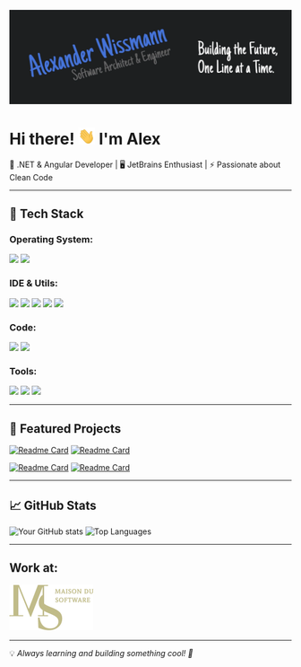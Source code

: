 [![Header](https://raw.githubusercontent.com/Neskatin/Neskatin/master/banner.webp "Header")](https://wissmann.dev/)

# Hi there! <img src="https://raw.githubusercontent.com/Neskatin/Neskatin/master/wave.gif" width="30px" height="30px" /> I'm Alex

🚀 .NET & Angular Developer | 🖥️ JetBrains Enthusiast | ⚡ Passionate about Clean Code

---

## 🔧 Tech Stack
### Operating System:
![](https://img.shields.io/badge/OS-Fedora-informational?style=flat&logo=fedora&logoColor=white&color=4473DA)
![](https://img.shields.io/badge/OS-Windows-informational?style=flat&logo=windows&logoColor=white&color=4473DA)

### IDE & Utils:
![](https://img.shields.io/badge/IDE-Rider-informational?style=flat&logo=rider&logoColor=white&color=4473DA)
![](https://img.shields.io/badge/IDE-WebStorm-informational?style=flat&logo=webstorm&logoColor=white&color=4473DA)
![](https://img.shields.io/badge/IDE-VS%20Code-informational?style=flat&logo=vscode&logoColor=white&color=4473DA)
![](https://img.shields.io/badge/IDE-GitKraken-informational?style=flat&logo=gitkraken&logoColor=white&color=4473DA)
![](https://img.shields.io/badge/IDE-Postman-informational?style=flat&logo=postman&logoColor=white&color=4473DA)

### Code:
![](https://img.shields.io/badge/Code-Angular-informational?style=flat&logo=angular&logoColor=white&color=4473DA)
![](https://img.shields.io/badge/Code-.NET-informational?style=flat&logo=dotnet&logoColor=white&color=4473DA)

### Tools:
![](https://img.shields.io/badge/Tools-Docker-informational?style=flat&logo=docker&logoColor=white&color=4473DA)
![](https://img.shields.io/badge/Tools-PostgreSQL-informational?style=flat&logo=postgresql&logoColor=white&color=4473DA)
![](https://img.shields.io/badge/Tools-DragonflyDB-informational?style=flat&logo=dragonflydb&logoColor=white&color=4473DA)

---

## 📌 Featured Projects

[![Readme Card](https://github-readme-stats.vercel.app/api/pin/?username=Neskatin&repo=Blueprint.Dotnet&title_color=ffffff&text_color=c9cacc&icon_color=4473DA&bg_color=1d1f21)](https://github.com/Neskatin/Blueprint.Dotnet)
[![Readme Card](https://github-readme-stats.vercel.app/api/pin/?username=Neskatin&repo=Blueprint.Angular&title_color=ffffff&text_color=c9cacc&icon_color=4473DA&bg_color=1d1f21)](https://github.com/Neskatin/Blueprint.Angular)

[![Readme Card](https://github-readme-stats.vercel.app/api/pin/?username=Neskatin&repo=Blueprint.AngularDotnet&title_color=ffffff&text_color=c9cacc&icon_color=4473DA&bg_color=1d1f21)](https://github.com/Neskatin/Blueprint.AngularDotnet)
[![Readme Card](https://github-readme-stats.vercel.app/api/pin/?username=Neskatin&repo=Workflows&title_color=ffffff&text_color=c9cacc&icon_color=4473DA&bg_color=1d1f21)](https://github.com/Neskatin/Workflows)

---

## 📈 GitHub Stats
![Your GitHub stats](https://github-readme-stats.vercel.app/api?username=Neskatin&show_icons=true&line_height=27&count_private=true&title_color=ffffff&text_color=c9cacc&icon_color=4473DA&bg_color=1d1f21&rank_icon=github)
![Top Languages](https://github-readme-stats.vercel.app/api/top-langs/?username=Neskatin&hide=html,tex&title_color=ffffff&text_color=c9cacc&icon_color=4473DA&bg_color=1d1f21&langs_count=3)

---

## Work at:

[![Maison du Software](https://raw.githubusercontent.com/Neskatin/Neskatin/master/work.webp "Maison du Software")](https://maisondu.software/)

---

💡 *Always learning and building something cool! 🚀*

<!-- Resources -->
<!-- Icons: https://simpleicons.org/ -->
<!-- GitHub Stats: https://github.com/anuraghazra/github-readme-stats -->
<!-- Emojis: https://emojipedia.org/emoji/ -->
<!-- HTML Emojis: https://www.fileformat.info/index.htm -->
<!-- Shields: https://shields.io/ -->
